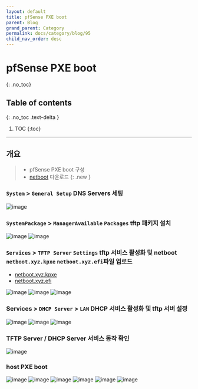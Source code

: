 ```yaml
---
layout: default
title: pfSense PXE boot
parent: Blog
grand_parent: Category
permalink: docs/category/blog/95
child_nav_order: desc
---
```

# pfSense PXE boot
{: .no_toc}

## Table of contents
{: .no_toc .text-delta }

1. TOC
{:toc}

---
## 개요

> - pfSense PXE boot 구성
> - [netboot](https://netboot.xyz/downloads/) 다운로드
{: .new }

### `System` > `General Setup` DNS Servers 세팅

![image](https://github.com/heaths2/heaths2.github.io/assets/36792594/56fc2a30-0fc2-4fae-8ec5-c8320b9eca55)

### `SystemPackage` > `ManagerAvailable` `Packages` tftp 패키지 설치

![image](https://github.com/heaths2/heaths2.github.io/assets/36792594/157470c6-3724-4a78-ba81-39c22e69e037)
![image](https://github.com/heaths2/heaths2.github.io/assets/36792594/cb62bca2-9245-4775-a4e6-b0e95154abb5)

### `Services` > `TFTP Server` `Settings` tftp 서비스 활성화 및 netboot `netboot.xyz.kpxe` `netboot.xyz.efi`파일 업로드
- [netboot.xyz.kpxe](https://boot.netboot.xyz/ipxe/netboot.xyz.kpxe)
- [netboot.xyz.efi](https://boot.netboot.xyz/ipxe/netboot.xyz.efi)

![image](https://github.com/heaths2/heaths2.github.io/assets/36792594/a6fd51c3-4f9d-46b5-bc94-01e4b2da9bad)
![image](https://github.com/heaths2/heaths2.github.io/assets/36792594/02e855bb-80b2-40ce-a422-00a1f651a489)
![image](https://github.com/heaths2/heaths2.github.io/assets/36792594/0793fe27-cb4f-461a-aacb-bc10d8de3c43)

### Services > `DHCP Server` > `LAN` DHCP 서비스 활성화 및 tftp 서버 설정

![image](https://github.com/heaths2/heaths2.github.io/assets/36792594/887ff399-6e28-4b59-a9f8-72df15106177)
![image](https://github.com/heaths2/heaths2.github.io/assets/36792594/91dfb7cc-e839-4554-ab51-11fa851c4cde)
![image](https://github.com/heaths2/heaths2.github.io/assets/36792594/a9649dd3-e7ce-4135-94e7-dfd63212e0a9)

### TFTP Server / DHCP Server 서비스 동작 확인

![image](https://github.com/heaths2/heaths2.github.io/assets/36792594/c5c520c1-f51f-4c6a-8a44-4ac95d580464)

### host PXE boot

![image](https://github.com/heaths2/heaths2.github.io/assets/36792594/c580bfb8-2360-451a-a534-6c64577bb846)
![image](https://github.com/heaths2/heaths2.github.io/assets/36792594/f913f3fe-e096-45b8-a7ac-b41b4bf3bc47)
![image](https://github.com/heaths2/heaths2.github.io/assets/36792594/60d7858e-4251-46d7-a54c-4f2ce1346d8d)
![image](https://github.com/heaths2/heaths2.github.io/assets/36792594/e5060e53-6ce9-4b22-97ef-6e573bb81bc2)
![image](https://github.com/heaths2/heaths2.github.io/assets/36792594/4ce1ffae-5057-4d73-9943-adca01440736)
![image](https://github.com/heaths2/heaths2.github.io/assets/36792594/3df2442f-d981-42cb-a2c0-6535d10ec204)
